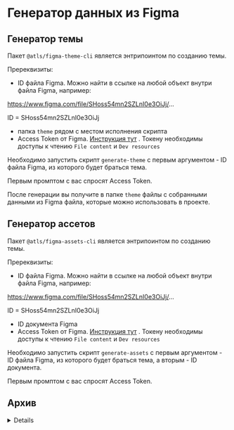 # Генератор данных из Figma

## Генератор темы

Пакет `@atls/figma-theme-cli` является энтрипоинтом по созданию темы.

Пререквизиты:

- ID файла Figma. Можно найти в ссылке на любой объект внутри файла Figma, например:

https://www.figma.com/file/SHoss54mn2SZLnI0e3OiJj/...

ID = SHoss54mn2SZLnI0e3OiJj

- папка `theme` рядом с местом исполнения скрипта
- Access Token от
  Figma. [Инструкция тут](https://help.figma.com/hc/en-us/articles/8085703771159-Manage-personal-access-tokens)
  . Токену необходимы доступы
  к чтению `File content` и `Dev resources`

Необходимо запустить
скрипт `generate-theme` с первым аргументом - ID файла Figma, из которого будет браться тема.

Первым промптом с вас спросят Access Token.

После генерации вы получите в папке `theme` файлы с собранными данными из Figma файла, которые
можно использовать в проекте.

## Генератор ассетов

Пакет `@atls/figma-assets-cli` является энтрипоинтом по созданию темы.

Пререквизиты:

- ID файла Figma. Можно найти в ссылке на любой объект внутри файла Figma, например:

https://www.figma.com/file/SHoss54mn2SZLnI0e3OiJj/...

ID = SHoss54mn2SZLnI0e3OiJj

- ID документа Figma
- Access Token от
  Figma. [Инструкция тут](https://help.figma.com/hc/en-us/articles/8085703771159-Manage-personal-access-tokens)
  . Токену необходимы доступы
  к чтению `File content` и `Dev resources`

Необходимо запустить
скрипт `generate-assets` с первым аргументом - ID файла Figma, из которого будет браться тема, а
вторым - ID документа.

Первым промптом с вас спросят Access Token.

## Архив

<details>

# Figma generation tools

## Colors generator

### 1. Название главного фрейма

Для того чтобы найти кнопки в фигме, необходимо привязываться к названию главного фрейма¹. Это
название будет служить в качестве ID, с помощью которого получим все кнопки находящиеся внутри этого
фрейма.

### Что нужно сделать?

Необходимо в самой фигме назвать главный фрейм¹ с кнопками `Desktop / Buttons`.

### Пример

<details>

#### главный фрейм¹

![image](https://user-images.githubusercontent.com/35490768/203013265-652ad96c-cd14-4f0b-aaf7-8554f849f85d.png)

</details>

### 2. Компоновка кнопок

#### Правильная компоновка

<details>

![image](https://user-images.githubusercontent.com/35490768/202783638-1694d196-c166-4aad-ace4-cdbf399b41be.png)

</details>

#### Неправильная

<details>

<img width="593" alt="image" src="https://user-images.githubusercontent.com/35490768/202784049-7e1e2595-e556-42f5-b4c8-60beae4bf540.png">

</details>

### Что нужно сделать?

Чтобы из неправильной сделать правильную, необходимо разбить неправильную на две независимые части,
т.е будет два вида кнопок, как в правильном варианте, только с названиями `Other / Location On`
и `Other / Location Off`

</details>

